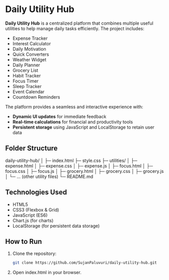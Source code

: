 # Daily Utility Hub

**Daily Utility Hub** is a centralized platform that combines multiple useful utilities to help manage daily tasks efficiently. The project includes:

- Expense Tracker  
- Interest Calculator  
- Daily Motivation  
- Quick Converters  
- Weather Widget  
- Daily Planner  
- Grocery List  
- Habit Tracker  
- Focus Timer  
- Sleep Tracker  
- Event Calendar  
- Countdown Reminders  

The platform provides a seamless and interactive experience with:

- **Dynamic UI updates** for immediate feedback  
- **Real-time calculations** for financial and productivity tools  
- **Persistent storage** using JavaScript and LocalStorage to retain user data  

## Folder Structure

daily-utility-hub/
│
├─ index.html
├─ style.css
├─ utilities/
│ ├─ expense.html
│ ├─ expense.css
│ ├─ expense.js
│ ├─ focus.html
│ ├─ focus.css
│ ├─ focus.js
│ ├─ grocery.html
│ ├─ grocery.css
│ ├─ grocery.js
│ └─ ... (other utility files)
└─ README.md


## Technologies Used

- HTML5  
- CSS3 (Flexbox & Grid)  
- JavaScript (ES6)  
- Chart.js (for charts)  
- LocalStorage (for persistent data storage)  

## How to Run

1. Clone the repository:  
   ```bash
   git clone https://github.com/SujanPaluvuri/daily-utility-hub.git
2. Open index.html in your browser.

